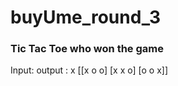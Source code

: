 # buyUme_round_3
### Tic Tac Toe who won the game
Input:                                             output : x
 [[x o o]
  [x x o]
  [o o x]]
